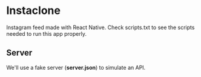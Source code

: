 # Instaclone
 Instagram feed made with React Native. Check scripts.txt to see the scripts needed to run this app properly.

 ## Server
 We'll use a fake server (**server.json**) to simulate an API. 
